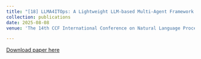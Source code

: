 ```yaml
---
title: "[18] LLMA4ITOps: A Lightweight LLM-based Multi-Agent Framework for IT Operations and Maintenance"
collection: publications
date: 2025-08-08
venue: 'The 14th CCF International Conference on Natural Language Processing and Chinese Computing (NLPCC 2025)'

---
```


[Download paper here](https://www.researchgate.net/profile/Yang-Liu-1064/publication/394881089_LLMA4ITOps_A_Lightweight_LLM-based_Multi-Agent_Framework_for_IT_Operations_and_Maintenance/links/68aa55c07984e374aceadd28/LLMA4ITOps-A-Lightweight-LLM-based-Multi-Agent-Framework-for-IT-Operations-and-Maintenance.pdf)
